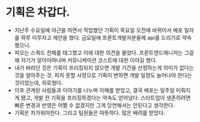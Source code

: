 # 기획은 차갑다.

- 지난주 수요일에 야근을 하면서 작업했던 기획이 목요일 오전에 바뀌어서 배포 일자를 하루 미루자고 제안을 했다. 금요일에 프론트개발자분들께 api를 드리기로 약속했으니.
- 피오는 스쿼드 전체를 태그했고 이에 대한 의견을 물었다. 프론트엔드매니저는 그걸 왜 자기가 알아야하나며 커뮤니케이션 코스트에 대한 이야길 했다.
- 내가 바라던 것은 기획이 프리징되지 않으면 개발 기간을 산정하는게 의미가 없다는 것을 알아주는 것. 피치 못할 사정으로 기획이 변하면 개발 일정도 늘어나야 한다는 것이었는데, 외로웠다.
- 이후 관계된 사람들과 이야기를 나누며 이해를 받았고, 결국 배포는 일주일 미뤄지게 됐고, 개발 전 기획을 프리징하겠다는 약속도 얻어냈다. 스타트업이 생존하려면 빠른 변경과 반영은 어쩔 수 없겠지만 그게 당연해서는 안된다고 생각한다.
- 기획은 차가워야한다. 그리고 팀원들은 따뜻하다. 많은 배려를 받았다.
